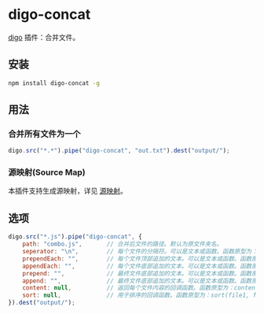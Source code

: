 ﻿# digo-concat
[digo](https://github.com/digojs/digo) 插件：合并文件。

## 安装
```bash
npm install digo-concat -g
```

## 用法
### 合并所有文件为一个
```js
digo.src("*.*").pipe("digo-concat", "out.txt").dest("output/");
```

### 源映射(Source Map)
本插件支持生成源映射，详见 [源映射](https://github.com/digojs/digo/wiki/源映射)。

## 选项
```js
digo.src("*.js").pipe("digo-concat", {
	path: "combo.js",		// 合并后文件的路径。默认为原文件夹名。
	seperator: "\n",        // 每个文件的分隔符。可以是文本或函数。函数原型为：seperator(file, index)。
	prependEach: "",        // 每个文件顶部追加的文本。可以是文本或函数。函数原型为：prependEach(file, index)。
	appendEach: "",         // 每个文件底部追加的文本。可以是文本或函数。函数原型为：appendEach(file, index)。
	prepend: "",            // 最终文件底部追加的文本。可以是文本或函数。函数原型为：prepend()。
	append: "",             // 最终文件底部追加的文本。可以是文本或函数。函数原型为：append()。
	content: null,          // 返回每个文件内容的回调函数。函数原型为：content(file)，函数返回 null 则使用原始文件内容。
	sort: null,          	// 用于排序的回调函数。函数原型为：sort(file1, file2)，函数返回数字，正负性表示顺序。
}).dest("output/");
```
